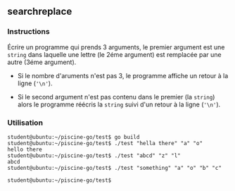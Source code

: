## searchreplace

### Instructions

Écrire un programme qui prends 3 arguments, le premier argument est une `string` dans laquelle une lettre (le 2éme argument) est remplacée par une autre (3éme argument).

-   Si le nombre d'aruments n'est pas 3, le programme affiche un retour à la ligne (`'\n'`).

-   Si le second argument n'est pas contenu dans le premier (la `string`) alors le programme réécris la `string` suivi d'un retour à la ligne (`'\n'`).

### Utilisation

```console
student@ubuntu:~/piscine-go/test$ go build
student@ubuntu:~/piscine-go/test$ ./test "hella there" "a" "o"
hello there
student@ubuntu:~/piscine-go/test$ ./test "abcd" "z" "l"
abcd
student@ubuntu:~/piscine-go/test$ ./test "something" "a" "o" "b" "c"

student@ubuntu:~/piscine-go/test$
```
